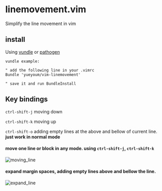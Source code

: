 # linemovement.vim

Simplify the line movement in vim


## install

Using [vundle](https://github.com/gmarik/vundle)
or [pathogen](https://github.com/tpope/vim-pathogen)

    vundle example:

    " add the following line in your .vimrc
    Bundle 'yueyoum/vim-linemovement'

    " save it and run BundleInstall


## Key bindings

`ctrl-shift-j` moving down

`ctrl-shift-k` moving up

`ctrl-shift-o` adding empty lines at the above and bellow of current line.
**just work in normal mode**


#### move one line or block in any mode. using `ctrl-shift-j`, `ctrl-shift-k`

![moving_line](http://i1297.photobucket.com/albums/ag23/yueyoum/line1_zps05d31091.gif)

#### expand margin spaces, adding empty lines above and bellow the line.

![expand_line](http://i1297.photobucket.com/albums/ag23/yueyoum/line2_zpsfd213adc.gif)

